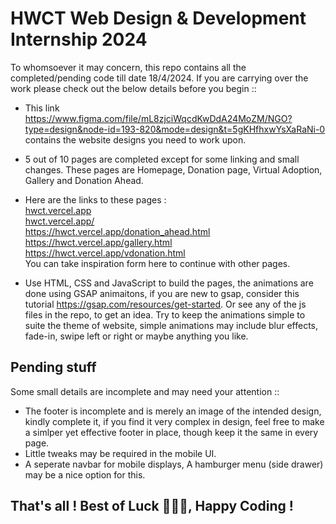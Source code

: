 # HWCT Web Design & Development Internship 2024
To whomsoever it may concern, this repo contains all the completed/pending code till date 18/4/2024.
If you are carrying over the work please check out the below details before you begin ::

* This link https://www.figma.com/file/mL8zjciWqcdKwDdA24MoZM/NGO?type=design&node-id=193-820&mode=design&t=5gKHfhxwYsXaRaNi-0 contains the website designs you need to work upon.
* 5 out of 10 pages are completed except for some linking and small changes. These pages are Homepage, Donation page, Virtual Adoption, Gallery and Donation Ahead.
* Here are the links to these pages :<br>
    <t> [hwct.vercel.app](https://hwct.vercel.app/) <br>
    <t> [hwct.vercel.app/](https://hwct.vercel.app/donation.html) <br>
    <t> https://hwct.vercel.app/donation_ahead.html <br> 
    <t> https://hwct.vercel.app/gallery.html <br>
    <t> https://hwct.vercel.app/vdonation.html <br>
  You can take inspiration form here to continue with other pages.

* Use HTML, CSS and JavaScript to build the pages, the animations are done using GSAP animaitons, if you are new to gsap, consider this tutorial https://gsap.com/resources/get-started.
  Or see any of the js files in the repo, to get an idea. Try to keep the animations simple to suite the theme of website, simple animations may include blur effects, fade-in, swipe left     or right or maybe anything you like.

## Pending stuff
Some small details are incomplete and may need your attention ::

* The footer is incomplete and is merely an image of the intended design, kindly complete it, if you find it very complex in design, feel free to make a simlper yet effective footer in place, though keep it the same in every page.
* Little tweaks may be required in the mobile UI.
* A seperate navbar for mobile displays, A hamburger menu (side drawer)  may be a nice option for this.

## That's all ! Best of Luck 🥳🥳🥳, Happy Coding !
